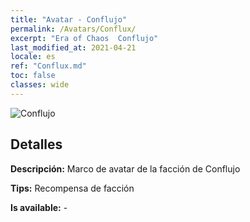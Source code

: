 ```yaml
---
title: "Avatar - Conflujo"
permalink: /Avatars/Conflux/
excerpt: "Era of Chaos  Conflujo"
last_modified_at: 2021-04-21
locale: es
ref: "Conflux.md"
toc: false
classes: wide
---
```

 ![Conflujo](/images/a/avatarFrame_44.png)

## Detalles

 **Descripción:** Marco de avatar de la facción de Conflujo 

 **Tips:** Recompensa de facción 

 **Is available:**  - 

